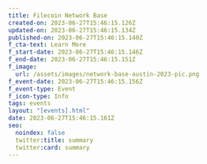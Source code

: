 ```yaml
---
title: Filecoin Network Base
created-on: 2023-06-27T15:46:15.126Z
updated-on: 2023-06-27T15:46:15.134Z
published-on: 2023-06-27T15:46:15.140Z
f_cta-text: Learn More
f_start-date: 2023-06-27T15:46:15.146Z
f_end-date: 2023-06-27T15:46:15.151Z
f_image:
  url: /assets/images/network-base-austin-2023-pic.png
f_event-date: 2023-06-27T15:46:15.156Z
f_event-type: Event
f_icon-type: Info
tags: events
layout: "[events].html"
date: 2023-06-27T15:46:15.161Z
seo:
  noindex: false
  twitter:title: summary
  twitter:card: summary
---
```

